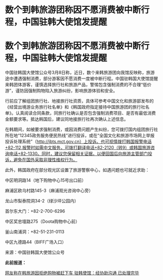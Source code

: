 # 数个到韩旅游团称因不愿消费被中断行程，中国驻韩大使馆发提醒

# 数个到韩旅游团称因不愿消费被中断行程，中国驻韩大使馆发提醒

中国驻韩国大使馆公众号3月8日称，近日，数个来韩旅游团向我馆反映称，旅游途中遭遇强制消费，部分游客因不愿消费一度被中断行程。中国驻韩国大使馆提醒来韩团体游客，谨慎选择旅行社和旅游产品，警惕包含强制消费的不合理“低价游”，谨防因强制购物陷入旅游纠纷，影响旅游体验和安全。

行前应了解组团旅行社、地接旅行社资质，具体可参考中国文化和旅游部发布的《经营出境游业务旅行社名单》和《韩国政府指定接待中国旅游团的旅行社名单》。认真阅读合同条款，同旅行社确认是否包含强制消费项目、是否有最低消费金额要求等。抵达韩国后，建议同地接旅行社再次确认上述信息。

在韩期间，如被要求强制消费，或因消费问题产生纠纷，您可拨打国内组团旅行社所在地“12345政务服务便民热线”进行投诉，或在“全国文化和旅游市场网上举报投诉处理系统”（http://jbts.mct.gov.cn）上投诉。也可视情拨打韩国报警电话+82-112,报警时如需中文服务，可拨打翻译电话+82-2120（转9）或韩国旅游咨询电话+82-1330。同时，建议您保留相关证据，以便回国后向旅游主管部门投诉，避免在国外采取非理性维权行为。

此外，韩国政府在部分观光区设置了旅游警察中心，如遇问题也可就近求助：

中区明洞路14（地下购物中心15号出口前）

麻浦区欧乌村路145-3（麻浦观光咨询中心旁）

龙山市梨泰院洞34-2（绿沙坪公园内）

首尔东大门：+82-2-700-6296

中区奖忠壇路275（Doota购物中心前）

釜山南浦洞：+82-51-231-0113

中区九德路44（BIFF广场入口）

来源：中国驻韩国大使馆公众号

**此前报道：**

[网友称在韩旅游因拒绝购物被赶下车 驻韩使馆：经协助沟通
已处理完毕](https://news.qq.com/rain/a/20240306A06UFB00)


